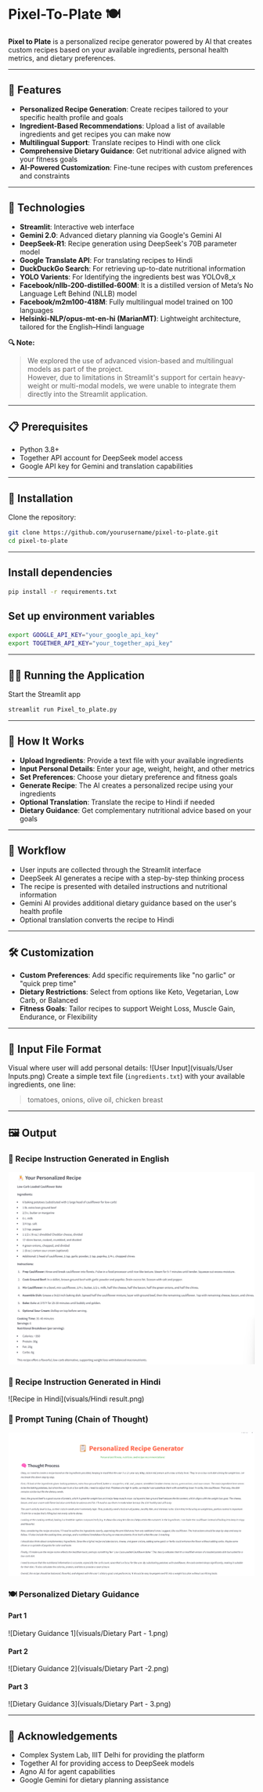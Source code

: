 # Pixel-To-Plate 🍽️

**Pixel to Plate** is a personalized recipe generator powered by AI that creates custom recipes based on your available ingredients, personal health metrics, and dietary preferences.

---

## 🌟 Features

- **Personalized Recipe Generation**: Create recipes tailored to your specific health profile and goals  
- **Ingredient-Based Recommendations**: Upload a list of available ingredients and get recipes you can make now  
- **Multilingual Support**: Translate recipes to Hindi with one click  
- **Comprehensive Dietary Guidance**: Get nutritional advice aligned with your fitness goals  
- **AI-Powered Customization**: Fine-tune recipes with custom preferences and constraints  

---

## 🔧 Technologies

- **Streamlit**: Interactive web interface  
- **Gemini 2.0**: Advanced dietary planning via Google's Gemini AI  
- **DeepSeek-R1**: Recipe generation using DeepSeek's 70B parameter model  
- **Google Translate API**: For translating recipes to Hindi  
- **DuckDuckGo Search**: For retrieving up-to-date nutritional information
- **YOLO Varients**: For Identifying the ingredients best was YOLOv8_x 
- **Facebook/nllb-200-distilled-600M**: It is a distilled version of Meta’s No Language Left Behind (NLLB) model
- **Facebook/m2m100-418M**: Fully multilingual model trained on 100 languages
- **Helsinki-NLP/opus-mt-en-hi (MarianMT)**: Lightweight architecture, tailored for the English–Hindi language

**🔍 Note:**  
> We explored the use of advanced vision-based and multilingual models as part of the project.  
> However, due to limitations in Streamlit's support for certain heavy-weight or multi-modal models, we were unable to integrate them directly into the Streamlit application.
---

## 📋 Prerequisites

- Python 3.8+  
- Together API account for DeepSeek model access  
- Google API key for Gemini and translation capabilities  

---

## 🚀 Installation

Clone the repository:
```bash
git clone https://github.com/yourusername/pixel-to-plate.git
cd pixel-to-plate
```

---

## Install dependencies
```bash
pip install -r requirements.txt
```

## Set up environment variables
```bash
export GOOGLE_API_KEY="your_google_api_key"
export TOGETHER_API_KEY="your_together_api_key"
```

---

## 🏃‍♂️ Running the Application
Start the Streamlit app
```bash
streamlit run Pixel_to_plate.py
```

---

## 🧠 How It Works

- **Upload Ingredients**: Provide a text file with your available ingredients  
- **Input Personal Details**: Enter your age, weight, height, and other metrics  
- **Set Preferences**: Choose your dietary preference and fitness goals  
- **Generate Recipe**: The AI creates a personalized recipe using your ingredients  
- **Optional Translation**: Translate the recipe to Hindi if needed  
- **Dietary Guidance**: Get complementary nutritional advice based on your goals  

---

## 🔄 Workflow

- User inputs are collected through the Streamlit interface  
- DeepSeek AI generates a recipe with a step-by-step thinking process  
- The recipe is presented with detailed instructions and nutritional information  
- Gemini AI provides additional dietary guidance based on the user's health profile  
- Optional translation converts the recipe to Hindi  

---

## 🛠️ Customization

- **Custom Preferences**: Add specific requirements like "no garlic" or "quick prep time"  
- **Dietary Restrictions**: Select from options like Keto, Vegetarian, Low Carb, or Balanced  
- **Fitness Goals**: Tailor recipes to support Weight Loss, Muscle Gain, Endurance, or Flexibility  

---

## 📄 Input File Format
Visual where user will add personal details:
![User Input](visuals/User Inputs.png)
Create a simple text file (`ingredients.txt`) with your available ingredients, one line:
> tomatoes,
> onions,
> olive oil,
> chicken breast

---
## 🖼️ Output

### 🧾 Recipe Instruction Generated in English
![Recipe in English](visuals/English_generation.png)

### 🧾 Recipe Instruction Generated in Hindi
![Recipe in Hindi](visuals/Hindi result.png)

### 🧠 Prompt Tuning (Chain of Thought)
![Chain of Thought](visuals/Thought_process.png)

### 🍽️ Personalized Dietary Guidance

#### Part 1
![Dietary Guidance 1](visuals/Dietary Part - 1.png)

#### Part 2
![Dietary Guidance 2](visuals/Dietary Part -2.png)

#### Part 3
![Dietary Guidance 3](visuals/Dietary Part - 3.png)


---

## 🙏 Acknowledgements
- Complex System Lab, IIIT Delhi for providing the platform
- Together AI for providing access to DeepSeek models  
- Agno AI for agent capabilities  
- Google Gemini for dietary planning assistance 
